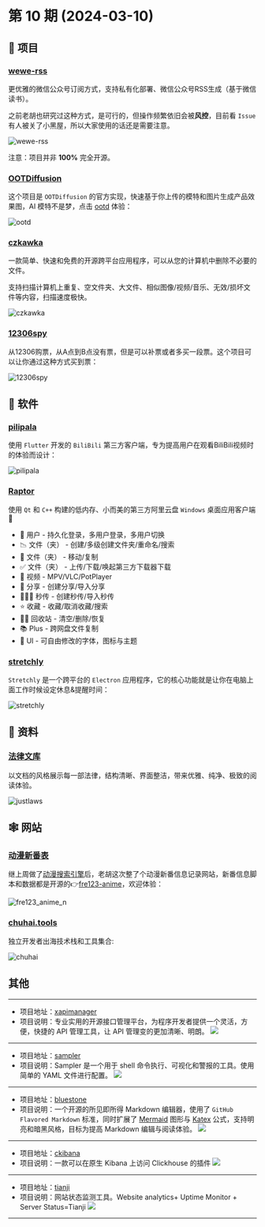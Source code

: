 # 第 10 期 (2024-03-10)

## 🎯 项目

### [wewe-rss](https://github.com/cooderl/wewe-rss)

更优雅的微信公众号订阅方式，支持私有化部署、微信公众号RSS生成（基于微信读书）。

之前老胡也研究过这种方式，是可行的，但操作频繁依旧会被**风控**，目前看 `Issue` 有人被关了小黑屋，所以大家使用的话还是需要注意。

![wewe-rss](/weekly/static/images/2024-03-10/wewe-rss.jpg)

注意：项目并非 **100%** 完全开源。

### [OOTDiffusion](https://github.com/levihsu/OOTDiffusion)

这个项目是 `OOTDiffusion` 的官方实现，快速基于你上传的模特和图片生成产品效果图，AI 模特不是梦，点击 [ootd](https://ootd.ibot.cn/) 体验：

![ootd](/weekly/static/images/2024-03-10/ootd.jpg)

### [czkawka](https://github.com/qarmin/czkawka)

一款简单、快速和免费的开源跨平台应用程序，可以从您的计算机中删除不必要的文件。

支持扫描计算机上重复、空文件夹、大文件、相似图像/视频/音乐、无效/损坏文件等内容，扫描速度极快。

![czkawka](/weekly/static/images/2024-03-10/czkawka.jpg)

### [12306spy](https://github.com/elroy93/12306spy)

从12306购票，从A点到B点没有票，但是可以补票或者多买一段票。这个项目可以让你通过这种方式买到票：

![12306spy](/weekly/static/images/2024-03-10/12306spy.jpg)

## 🤖 软件

### [pilipala](https://github.com/guozhigq/pilipala)

使用 `Flutter` 开发的 `BiliBili` 第三方客户端，专为提高用户在观看BiliBili视频时的体验而设计：

![pilipala](/weekly/static/images/2024-03-10/pilipala.jpg)

### [Raptor](https://github.com/InfpHub/Raptor)

使用 `Qt` 和 `C++` 构建的低内存、小而美的第三方阿里云盘 `Windows` 桌面应用客户端🚀

- 🧬 用户 - 持久化登录，多用户登录，多用户切换
- 📉 文件（夹） - 创建/多级创建文件夹/重命名/搜索
- 💅 文件（夹） - 移动/复制
- ✅ 文件（夹） - 上传/下载/唤起第三方下载器下载
- 🎪 视频 - MPV/VLC/PotPlayer
- 💸 分享 - 创建分享/导入分享
- 🦹🏻‍♀️ 秒传 - 创建秒传/导入秒传
- ⭐️ 收藏 - 收藏/取消收藏/搜索
- 🕵️‍♂️ 回收站 - 清空/删除/恢复
- 📚 Plus - 跨网盘文件复制
- 🏅 UI - 可自由修改的字体，图标与主题

### [stretchly](https://github.com/hovancik/stretchly)

`Stretchly` 是一个跨平台的 `Electron` 应用程序，它的核心功能就是让你在电脑上面工作时候设定休息&提醒时间：

![stretchly](/weekly/static/images/2024-03-10/stretchly.jpg)

## 👀 资料

### [法律文库](https://www.justlaws.cn/constitution/%E5%BA%8F%E8%A8%80.html)

以文档的风格展示每一部法律，结构清晰、界面整洁，带来优雅、纯净、极致的阅读体验。

![justlaws](/weekly/static/images/2024-03-10/justlaws.jpg)

## 🕸 网站

### [动漫新番表](https://www.fre123.com/anime/n)

继上周做了[动漫搜索引擎](https://www.fre123.com/anime/s)后，老胡这次整了个动漫新番信息记录网站，新番信息脚本和数据都是开源的👉[fre123-anime](https://github.com/fre123-com/fre123-anime)，欢迎体验：

![fre123_anime_n](/weekly/static/images/2024-03-10/fre123_anime_n.jpg)

### [chuhai.tools](https://chuhai.tools/)

独立开发者出海技术栈和工具集合:

![chuhai](/weekly/static/images/2024-03-10/chuhai.jpg)

## 其他

---
- 项目地址：[xapimanager](https://github.com/duolatech/xapimanager)
- 项目说明：专业实用的开源接口管理平台，为程序开发者提供一个灵活，方便，快捷的 API 管理工具，让 API 管理变的更加清晰、明朗。
  ![](/weekly/static/images/2024-03-10/1706279730409.gif)
---
- 项目地址：[sampler](https://github.com/sqshq/sampler)
- 项目说明：Sampler 是一个用于 shell 命令执行、可视化和警报的工具。使用简单的 YAML 文件进行配置。
  ![](/weekly/static/images/2024-03-10/1706337360036.png)
---
- 项目地址：[bluestone](https://github.com/1943time/bluestone)
- 项目说明：一个开源的所见即所得 Markdown 编辑器，使用了 `GitHub Flavored Markdown` 标准，同时扩展了 [Mermaid](https://mermaid.js.org/) 图形与 [Katex](https://katex.org/) 公式，支持明亮和暗黑风格，目标为提高 Markdown 编辑与阅读体验。
  ![](/weekly/static/images/2024-03-10/1706409360166.png)
---
- 项目地址：[ckibana](https://github.com/TongchengOpenSource/ckibana)
- 项目说明：一款可以在原生 Kibana 上访问 Clickhouse 的插件
  ![](/weekly/static/images/2024-03-10/1706446159471.png)
---
- 项目地址：[tianji](https://github.com/msgbyte/tianji)
- 项目说明：网站状态监测工具。Website analytics+ Uptime Monitor + Server Status=Tianji
  ![](/weekly/static/images/2024-03-10/1708271232901.png)

---

